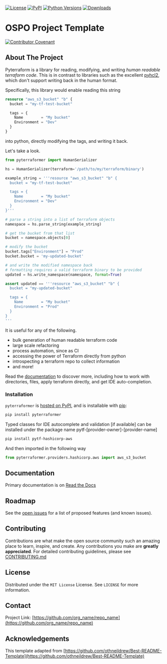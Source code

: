 [![License](https://img.shields.io/badge/license-MIT-blue.svg)](https://raw.githubusercontent.com/wayfair-incubator/pyterraformer/LICENSE)
[![PyPI](https://img.shields.io/pypi/v/pyterraformer.svg)](https://pypi.org/project/pyterraformer/)
[![Python Versions](https://img.shields.io/pypi/pyversions/pyterraformer.svg)](https://pypi.python.org/pypi/pyterraformer)
[![Downloads](https://img.shields.io/badge/dynamic/json.svg?label=downloads&url=https%3A%2F%2Fpypistats.org%2Fapi%2Fpackages%2Fpyterraformer%2Frecent&query=data.last_month&colorB=brightgreen&suffix=%2FMonth)](https://pypistats.org/packages/pyterraformer)


# OSPO Project Template

[![Contributor Covenant](https://img.shields.io/badge/Contributor%20Covenant-2.0-4baaaa.svg)](CODE_OF_CONDUCT.md)

## About The Project

Pyterraform is a library for reading, modifying, and writing *human readable terraform code*. This is in contrast 
to libraries such as the excellent [pyhcl2](https://github.com/amplify-education/python-hcl2), which don't support
writing back in the human format.

Specifically, this library would enable reading this string

```terraform
resource "aws_s3_bucket" "b" {
  bucket = "my-tf-test-bucket"

  tags = {
    Name        = "My bucket"
    Environment = "Dev"
  }
}
```

into python, directly modifying the tags, and writing it back.

Let's take a look.

```python
from pyterraformer import HumanSerializer

hs = HumanSerializer(terraform='/path/to/my/terraform/binary')

example_string = '''resource "aws_s3_bucket" "b" {
  bucket = "my-tf-test-bucket"

  tags = {
    Name        = "My bucket"
    Environment = "Dev"
  }
}'''

# parse a string into a list of terraform objects
namespace = hs.parse_string(example_string)

# get the bucket from that list
bucket = namespace.objects[0]

# modify the bucket
bucket.tags["Environment"] = "Prod"
bucket.bucket = 'my-updated-bucket'

# and write the modified namespace back
# formatting requires a valid terraform binary to be provided
updated = hs.write_namespace(namespace, format=True)

assert updated == '''resource "aws_s3_bucket" "b" {
  bucket = "my-updated-bucket"

  tags = {
    Name        = "My bucket"
    Environment = "Prod"
  }
}
'''

```

It is useful for any of the following.

- bulk generation of human readable terraform code
- large scale refactoring
- process automation, since as CI
- accessing the power of Terraform directly from python
- introspecting a terraform repo to collect information
- and more!

Read the [documentation](https://pyterraformer.readthedocs.io/en/latest/) to discover more, including how to work with
directories, files, apply terraform directly, and get IDE auto-completion. 

### Installation

`pyterraformer` is [hosted on PyPI](https://pypi.org/project/pyterraformer/), and is installable with [pip](https://pip.pypa.io/en/stable/):

```sh
pip install pyterraformer
```

Typed classes for IDE autocomplete and validation [if available] can be installed under the package name pytf-[provider-owner]-[provider-name]

```sh
pip install pytf-hashicorp-aws

```

And then imported in the following way

```python
from pyterraformer.providers.hashicorp.aws import aws_s3_bucket

```

## Documentation

Primary documentation is on [Read the Docs](https://pyterraformer.readthedocs.io/en/latest/)

## Roadmap

See the [open issues](https://github.com/org_name/repo_name/issues) for a list of proposed features (and known issues).

## Contributing

Contributions are what make the open source community such an amazing place to learn, inspire, and create. Any contributions you make are **greatly appreciated**. For detailed contributing guidelines, please see [CONTRIBUTING.md](CONTRIBUTING.md)

## License

Distributed under the `MIT License` License. See `LICENSE` for more information.


## Contact


Project Link: [https://github.com/org_name/repo_name](https://github.com/org_name/repo_name)

## Acknowledgements

This template adapted from
[https://github.com/othneildrew/Best-README-Template](https://github.com/othneildrew/Best-README-Template)
